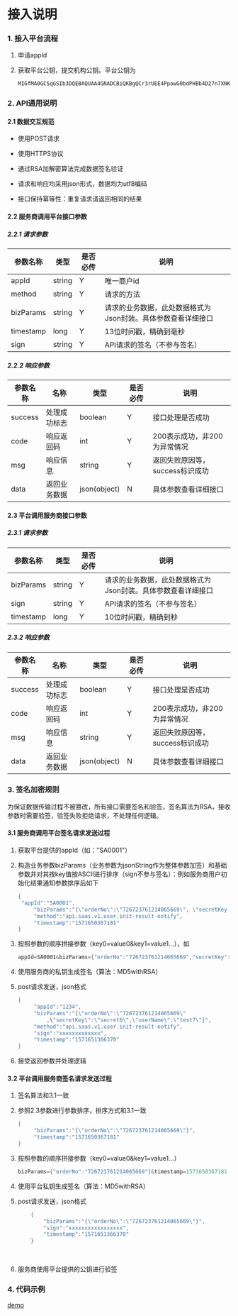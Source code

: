 # 接入说明

### 1. 接入平台流程

1. 申请appId

2. 获取平台公钥，提交机构公钥。平台公钥为

   ```bash
   MIGfMA0GCSqGSIb3DQEBAQUAA4GNADCBiQKBgQCr3rUEE4PpowG0bdPHBb4D27n7XNK3B+TSsneXDwf5rECnAmwRVnWQSSi8U7fccKpeVJt0+CYs/Q6Dcxa1VutJyR1yMeSNwyd66scpF4rNsXv4FEGvuZOgpD3MBESvmJxEFCgwPgkuiSDGXq2/2sIhgmtOyTWx9QDSFAGMrN9VtwIDAQAB
   ```


### 2. API通用说明

#### 2.1 数据交互规范

- 使用POST请求

- 使用HTTPS协议

- 通过RSA加解密算法完成数据签名验证

- 请求和响应均采用json形式，数据均为utf8编码

- 接口保持幂等性：重复请求请返回相同的结果


#### 2.2 服务商调用平台接口参数

##### 2.2.1 请求参数

| 参数名称      | 类型     | 是否必传 | 说明                               |
| --------- | ------ | ---- | -------------------------------- |
| appId     | string | Y    | 唯一商户id                           |
| method    | string | Y    | 请求的方法                            |
| bizParams | string | Y    | 请求的业务数据，此处数据格式为Json封装。具体参数查看详细接口 |
| timestamp | long   | Y    | 13位时间戳，精确到毫秒                     |
| sign      | string | Y    | API请求的签名（不参与签名）                  |

##### 2.2.2 响应参数

| 参数名称    | **名称** | 类型           | 是否必传 | 说明                  |
| ------- | ------ | ------------ | ---- | ------------------- |
| success | 处理成功标志 | boolean      | Y    | 接口处理是否成功            |
| code    | 响应返回码  | int          | Y    | 200表示成功，非200为异常情况   |
| msg     | 响应信息   | string       | Y    | 返回失败原因等，success标识成功 |
| data    | 返回业务数据 | json(object) | N    | 具体参数查看详细接口          |

#### 2.3 平台调用服务商接口参数

##### 2.3.1 请求参数

| 参数名称      | 类型     | 是否必传 | 说明                               |
| --------- | ------ | ---- | -------------------------------- |
| bizParams | string | Y    | 请求的业务数据，此处数据格式为Json封装。具体参数查看详细接口 |
| sign      | string | Y    | API请求的签名（不参与签名）                  |
| timestamp | long   | Y    | 10位时间戳，精确到秒                      |

##### 2.3.2 响应参数

| 参数名称    | 名称     | 类型           | 是否必传 | 说明                  |
| ------- | ------ | ------------ | ---- | ------------------- |
| success | 处理成功标志 | boolean      | Y    | 接口处理是否成功            |
| code    | 响应返回码  | int          | Y    | 200表示成功，非200为异常情况   |
| msg     | 响应信息   | string       | Y    | 返回失败原因等，success标识成功 |
| data    | 返回业务数据 | json(object) | N    | 具体参数查看详细接口          |

### 3. 签名加密规则

为保证数据传输过程不被篡改，所有接口需要签名和验签，签名算法为RSA，接收参数时需要验签，验签失败拒绝请求，不处理任何逻辑。

#### 3.1 服务商调用平台签名请求发送过程

1. 获取平台提供的appId（如："SA0001"）

2. 构造业务参数bizParams（业务参数为jsonString作为整体参数加签）和基础参数并对其按key值按ASCII进行排序（sign不参与签名）：例如服务商用户初始化结果通知参数排序后如下

   ```Java
   {
   	"appId":"SA0001",
    	"bizParams":"{\"orderNo\":\"726723761214065669\", \"secretKey \":\"secret\",\"userName\":\"test\"}",
    	"method":"api.saas.v1.user.init-result-notify",
    	"timestamp":"1571650367181"
   }
   ```

3. 按照参数的顺序拼接参数（key0=value0&key1=value1...），如

   ```Java
   appId=SA0001&bizParams={"orderNo":"726723761214065669","secretKey":"secret","userName":"test"}&method=api.saas.v1.user.init-result-notify&timestamp=1571650367181
   ```

4. 使用服务商的私钥生成签名（算法：MD5withRSA）

5. post请求发送，json格式

   ```Java
   {
    	"appId":"1234",
    	"bizParams":"{\"orderNo\":\"726723761214065669\"
    		,\"secretKey\":\"secret6\",\"userName\":\"test7\"}",
    	"method":"api.saas.v1.user.init-result-notify",	 	
    	"sign":"xxxxxxxxxxxxx",
    	"timestamp":"1571651366370"
   }
   ```

6. 接受返回参数并处理逻辑


#### 3.2 平台调用服务商签名请求发送过程

1.  签名算法和3.1一致

2. 参照2.3参数进行参数排序，排序方式和3.1一致

   ```Java
   {
   		"bizParams":"{\"orderNo\":\"726723761214065669\"}",
   		"timestamp":"1571650367181"
   }
   ```

3.  按照参数的顺序拼接参数（key0=value0&key1=value1...）

    ```Java
    bizParams={"orderNo":"726723761214065669"}&timestamp=1571650367181
    ```

4.  使用平台私钥生成签名（算法：MD5withRSA）

5.  post请求发送，json格式

    ```Java
        {
        	"bizParams":"{\"orderNo\":\"726723761214065669\"}",
            "sign":"xxxxxxxxxxxxxxxxx",
         	"timestamp":"1571651366370"
        }
    ```

    ​

6.  服务商使用平台提供的公钥进行验签

### 4. 代码示例

[demo](http://static.store.rockysaas.com/rockysaas-api-demo.zip)

